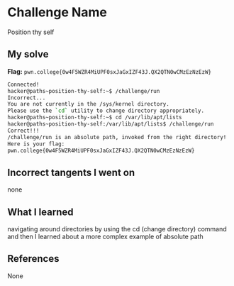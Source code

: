 # Challenge Name
Position thy self

## My solve
**Flag:** `pwn.college{0w4F5WZR4MiUPF0sxJaGxIZF43J.QX2QTN0wCMzEzNzEzW}`

```bash
Connected!
hacker@paths~position-thy-self:~$ /challenge/run
Incorrect...
You are not currently in the /sys/kernel directory.
Please use the `cd` utility to change directory appropriately.
hacker@paths~position-thy-self:~$ cd /var/lib/apt/lists
hacker@paths~position-thy-self:/var/lib/apt/lists$ /challenge/run
Correct!!!
/challenge/run is an absolute path, invoked from the right directory!
Here is your flag:
pwn.college{0w4F5WZR4MiUPF0sxJaGxIZF43J.QX2QTN0wCMzEzNzEzW}
```
## Incorrect tangents I went on
none

## What I learned
navigating around directories by using the cd (change directory) command
and then
I learned about a more complex example of absolute path


## References 
None

